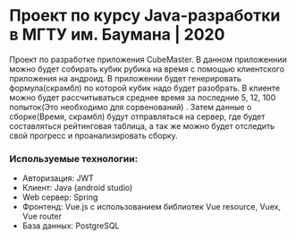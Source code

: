# Проект по курсу Java-разработки в МГТУ им. Баумана | 2020

Проект по разработке приложения CubeMaster.
В данном приложеннии можно будет собирать кубик рубика на время с помощью клиентского приложения на андроид. В приложении будет генерировать формула(скрамбл)
по которой кубик надо будет разобрать. В клиенте можно будет рассчитываться среднее время за последние 5, 12, 100 попыток(Это необходимо для сорвенований) .
Затем данные о сборке(Время, скрамбл) будут отправляться на сервер, где будет составляться рейтинговая таблица, 
а так же можно будет отследить свой прогресс и проанализировать сборку.

### Используемые технологии:
  - Авторизация: JWT
  - Клиент: Java (android studio)
  - Web сервер: Spring
  - Фронтенд: Vue.js с использованием библиотек Vue resource, Vuex, Vue router
  - База данных: PostgreSQL